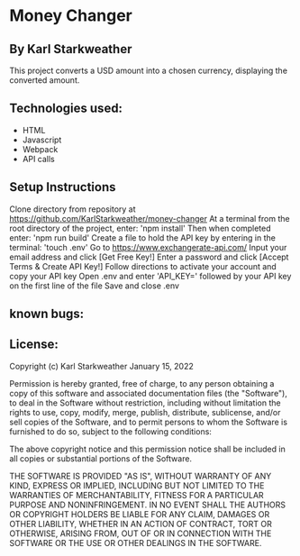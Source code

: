 # Money Changer

## By Karl Starkweather
This project converts a USD amount into a chosen currency, displaying the converted amount.

## Technologies used:
* HTML
* Javascript
* Webpack
* API calls

## Setup Instructions
Clone directory from repository at https://github.com/KarlStarkweather/money-changer
At a terminal from the root directory of the project, enter:
'npm install'
Then when completed enter:
'npm run build'
Create a file to hold the API key by entering in the terminal:
'touch .env'
Go to https://www.exchangerate-api.com/
Input your email address and click [Get Free Key!]
Enter a password and click [Accept Terms & Create API Key!]
Follow directions to activate your account and copy your API key
Open .env and enter 'API_KEY=' followed by your API key on the first line of the file
Save and close .env


## known bugs:

## License:
Copyright (c) Karl Starkweather January 15, 2022

Permission is hereby granted, free of charge, to any person obtaining a copy of this software and associated documentation files (the "Software"), to deal in the Software without restriction, including without limitation the rights to use, copy, modify, merge, publish, distribute, sublicense, and/or sell copies of the Software, and to permit persons to whom the Software is furnished to do so, subject to the following conditions:

The above copyright notice and this permission notice shall be included in all copies or substantial portions of the Software.

THE SOFTWARE IS PROVIDED "AS IS", WITHOUT WARRANTY OF ANY KIND, EXPRESS OR IMPLIED, INCLUDING BUT NOT LIMITED TO THE WARRANTIES OF MERCHANTABILITY, FITNESS FOR A PARTICULAR PURPOSE AND NONINFRINGEMENT. IN NO EVENT SHALL THE AUTHORS OR COPYRIGHT HOLDERS BE LIABLE FOR ANY CLAIM, DAMAGES OR OTHER LIABILITY, WHETHER IN AN ACTION OF CONTRACT, TORT OR OTHERWISE, ARISING FROM, OUT OF OR IN CONNECTION WITH THE SOFTWARE OR THE USE OR OTHER DEALINGS IN THE SOFTWARE.

